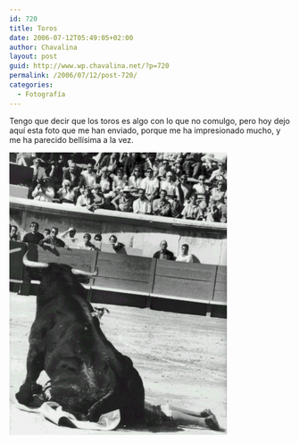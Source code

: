 ```yaml
---
id: 720
title: Toros
date: 2006-07-12T05:49:05+02:00
author: Chavalina
layout: post
guid: http://www.wp.chavalina.net/?p=720
permalink: /2006/07/12/post-720/
categories:
  - Fotografía
---
```

Tengo que decir que los toros es algo con lo que no comulgo, pero hoy dejo aqu&iacute; esta foto que me han enviado, porque me ha impresionado mucho, y me ha parecido bell&iacute;sima a la vez.

<p class="imgcentro">
  <img src="/imagenes/fotos/toro.gif" alt="Un toro vence al torero" />
</p>